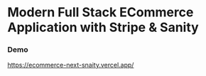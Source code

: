 # Modern Full Stack ECommerce Application with Stripe & Sanity

### Demo

https://ecommerce-next-snaity.vercel.app/
